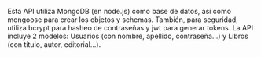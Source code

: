 Esta API utiliza MongoDB (en node.js) como base de datos, así como mongoose para crear los objetos y schemas. También, para seguridad, utiliza bcrypt para hasheo de contraseñas y jwt para generar tokens. La API incluye 2 modelos: Usuarios (con nombre, apellido, contraseña...) y Libros (con título, autor, editorial...).

